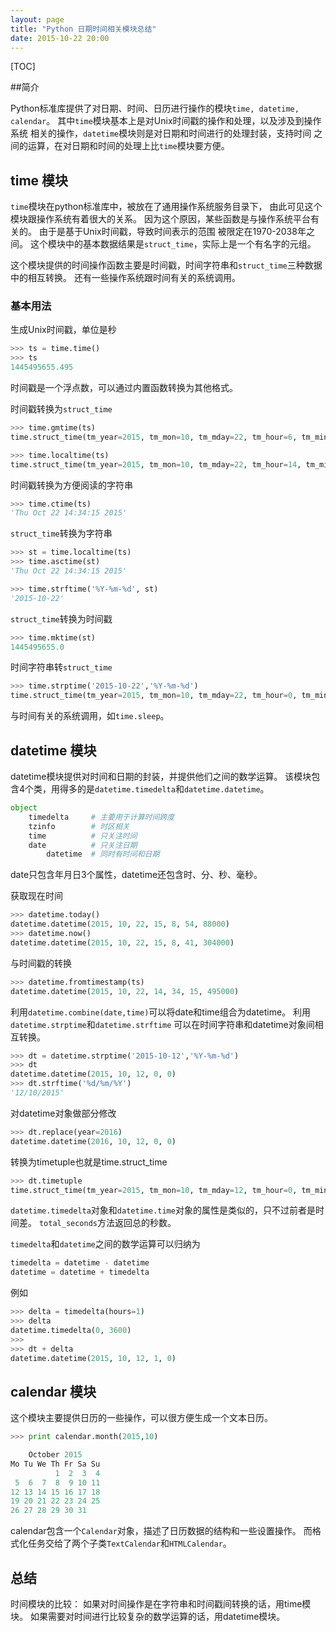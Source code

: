 ```yaml
---
layout: page
title: "Python 日期时间相关模块总结"
date: 2015-10-22 20:00
---
```

[TOC]

##简介

Python标准库提供了对日期、时间、日历进行操作的模块`time, datetime, calendar`。
其中`time`模块基本上是对Unix时间戳的操作和处理，以及涉及到操作系统
相关的操作，`datetime`模块则是对日期和时间进行的处理封装，支持时间
之间的运算，在对日期和时间的处理上比`time`模块要方便。


## time 模块
`time`模块在python标准库中，被放在了通用操作系统服务目录下，
由此可见这个模块跟操作系统有着很大的关系。
因为这个原因，某些函数是与操作系统平台有关的。
由于是基于Unix时间戳，导致时间表示的范围
被限定在1970-2038年之间。
这个模块中的基本数据结果是`struct_time`，实际上是一个有名字的元组。

这个模块提供的时间操作函数主要是时间戳，时间字符串和`struct_time`三种数据中的相互转换。
还有一些操作系统跟时间有关的系统调用。

### 基本用法

生成Unix时间戳，单位是秒
```python
>>> ts = time.time()
>>> ts
1445495655.495
```

时间戳是一个浮点数，可以通过内置函数转换为其他格式。

时间戳转换为`struct_time`
```python
>>> time.gmtime(ts)
time.struct_time(tm_year=2015, tm_mon=10, tm_mday=22, tm_hour=6, tm_min=34, tm_sec=15, tm_wday=3, tm_yday=295, tm_isdst=0)

>>> time.localtime(ts)
time.struct_time(tm_year=2015, tm_mon=10, tm_mday=22, tm_hour=14, tm_min=34, tm_sec=15, tm_wday=3, tm_yday=295, tm_isdst=0)
```

时间戳转换为方便阅读的字符串   
```python
>>> time.ctime(ts)
'Thu Oct 22 14:34:15 2015'
```

`struct_time`转换为字符串   
```python
>>> st = time.localtime(ts)
>>> time.asctime(st)
'Thu Oct 22 14:34:15 2015'

>>> time.strftime('%Y-%m-%d', st)
'2015-10-22'
```

`struct_time`转换为时间戳  
```python
>>> time.mktime(st)
1445495655.0
```

时间字符串转`struct_time`    
```python
>>> time.strptime('2015-10-22','%Y-%m-%d')
time.struct_time(tm_year=2015, tm_mon=10, tm_mday=22, tm_hour=0, tm_min=0, tm_sec=0, tm_wday=3, tm_yday=295, tm_isdst=-1)
```

与时间有关的系统调用，如`time.sleep`。



## datetime 模块
datetime模块提供对时间和日期的封装，并提供他们之间的数学运算。
该模块包含4个类，用得多的是`datetime.timedelta`和`datetime.datetime`。    
```python
object
    timedelta     # 主要用于计算时间跨度
    tzinfo        # 时区相关
    time          # 只关注时间
    date          # 只关注日期
        datetime  # 同时有时间和日期
```

date只包含年月日3个属性，datetime还包含时、分、秒、毫秒。

获取现在时间   
```python
>>> datetime.today()
datetime.datetime(2015, 10, 22, 15, 8, 54, 88000)
>>> datetime.now()
datetime.datetime(2015, 10, 22, 15, 8, 41, 304000)
```

与时间戳的转换    
```python
>>> datetime.fromtimestamp(ts)
datetime.datetime(2015, 10, 22, 14, 34, 15, 495000)
```

利用`datetime.combine(date,time)`可以将date和time组合为datetime。
利用`datetime.strptime`和`datetime.strftime`
可以在时间字符串和datetime对象间相互转换。   
```python
>>> dt = datetime.strptime('2015-10-12','%Y-%m-%d')
>>> dt
datetime.datetime(2015, 10, 12, 0, 0)
>>> dt.strftime('%d/%m/%Y')
'12/10/2015'
```

对datetime对象做部分修改    
```python
>>> dt.replace(year=2016)
datetime.datetime(2016, 10, 12, 0, 0)
```

转换为timetuple也就是time.struct_time   
```python
>>> dt.timetuple
time.struct_time(tm_year=2015, tm_mon=10, tm_mday=12, tm_hour=0, tm_min=0, tm_sec=0, tm_wday=0, tm_yday=285, tm_isdst=-1)
```

`datetime.timedelta`对象和`datetime.time`对象的属性是类似的，只不过前者是时间差。
`total_seconds`方法返回总的秒数。

`timedelta`和`datetime`之间的数学运算可以归纳为    
```python
timedelta = datetime - datetime
datetime = datetime + timedelta
```
例如   
```python
>>> delta = timedelta(hours=1)
>>> delta
datetime.timedelta(0, 3600)
>>> 
>>> dt + delta
datetime.datetime(2015, 10, 12, 1, 0)
```

## calendar 模块
这个模块主要提供日历的一些操作，可以很方便生成一个文本日历。    
```python
>>> print calendar.month(2015,10)

    October 2015
Mo Tu We Th Fr Sa Su
          1  2  3  4
 5  6  7  8  9 10 11
12 13 14 15 16 17 18
19 20 21 22 23 24 25
26 27 28 29 30 31
```

calendar包含一个`Calendar`对象，描述了日历数据的结构和一些设置操作。
而格式化任务交给了两个子类`TextCalendar`和`HTMLCalendar`。


## 总结
时间模块的比较：
如果对时间操作是在字符串和时间戳间转换的话，用time模块。
如果需要对时间进行比较复杂的数学运算的话，用datetime模块。


